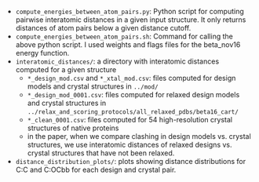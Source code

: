 * `compute_energies_between_atom_pairs.py`: Python script for computing pairwise interatomic distances in a given input structure. It only returns distances of atom pairs below a given distance cutoff.
* `compute_energies_between_atom_pairs.sh`: Command for calling the above python script. I used weights and flags files for the beta_nov16 energy function.
* `interatomic_distances/`: a directory with interatomic distances computed for a given structure
	* `*_design_mod.csv` and `*_xtal_mod.csv`: files computed for design models and crystal structures in `../mod/`
	* `*_design_mod_0001.csv`: files computed for relaxed design models and crystal structures in `../relax_and_scoring_protocols/all_relaxed_pdbs/beta16_cart/`
	* `*_clean_0001.csv`: files computed for 54 high-resolution crystal structures of native proteins
	* in the paper, when we compare clashing in design models vs. crystal structures, we use interatomic distances of relaxed designs vs. crystal structures that have not been relaxed.
* `distance_distribution_plots/`: plots showing distance distributions for C:C and C:OCbb for each design and crystal pair.
